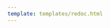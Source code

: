 ```yaml
---
template: templates/redoc.html
---
```


<redoc spec-url={{base_path}}/apis/restapis/extend-sessions.yaml></redoc>
<script src="https://cdn.jsdelivr.net/npm/redoc@next/bundles/redoc.standalone.js"> </script>
